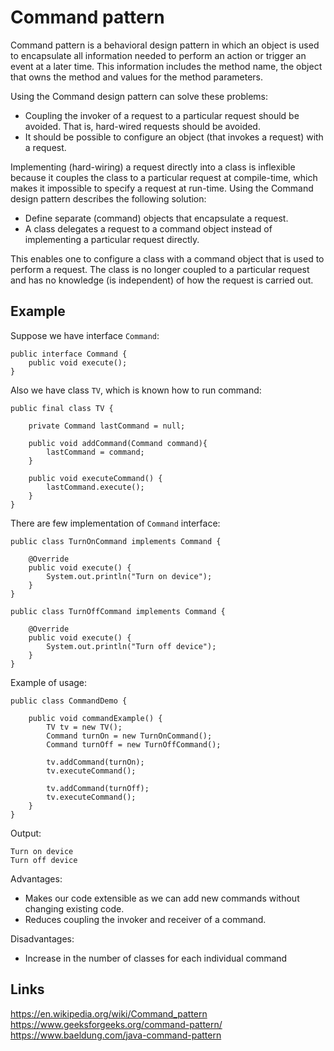 # Command pattern
Command pattern is a behavioral design pattern in which an object is used to encapsulate all information needed to perform an action or trigger an event at a later time. This information includes the method name, the object that owns the method and values for the method parameters.

Using the Command design pattern can solve these problems:
- Coupling the invoker of a request to a particular request should be avoided. That is, hard-wired requests should be avoided.
- It should be possible to configure an object (that invokes a request) with a request.

Implementing (hard-wiring) a request directly into a class is inflexible because it couples the class to a particular request at compile-time, which makes it impossible to specify a request at run-time.
Using the Command design pattern describes the following solution:
- Define separate (command) objects that encapsulate a request.
- A class delegates a request to a command object instead of implementing a particular request directly.

This enables one to configure a class with a command object that is used to perform a request. The class is no longer coupled to a particular request and has no knowledge (is independent) of how the request is carried out.

## Example
Suppose we have interface `Command`:
```
public interface Command {
    public void execute();
}
```

Also we have class `TV`, which is known how to run command:
```
public final class TV {

    private Command lastCommand = null;

    public void addCommand(Command command){
        lastCommand = command;
    }

    public void executeCommand() {
        lastCommand.execute();
    }
}
```

There are few implementation of `Command` interface:
```
public class TurnOnCommand implements Command {
    
    @Override
    public void execute() {
        System.out.println("Turn on device");
    }
}
```

```
public class TurnOffCommand implements Command {

    @Override
    public void execute() {
        System.out.println("Turn off device");
    }
}
```

Example of usage:
```
public class CommandDemo {

    public void commandExample() {
        TV tv = new TV();
        Command turnOn = new TurnOnCommand();
        Command turnOff = new TurnOffCommand();

        tv.addCommand(turnOn);
        tv.executeCommand();

        tv.addCommand(turnOff);
        tv.executeCommand();
    }
}
```

Output:

```
Turn on device
Turn off device
```

Advantages:
- Makes our code extensible as we can add new commands without changing existing code.
- Reduces coupling the invoker and receiver of a command.

Disadvantages:
- Increase in the number of classes for each individual command

## Links
https://en.wikipedia.org/wiki/Command_pattern  
https://www.geeksforgeeks.org/command-pattern/  
https://www.baeldung.com/java-command-pattern  
